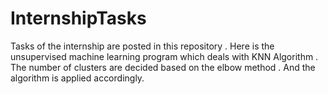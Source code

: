 # InternshipTasks
Tasks of the internship are posted in this repository .
Here is the unsupervised machine learning program which deals with KNN Algorithm . 
The number of clusters are decided based on the elbow method .
And the algorithm is applied accordingly.
